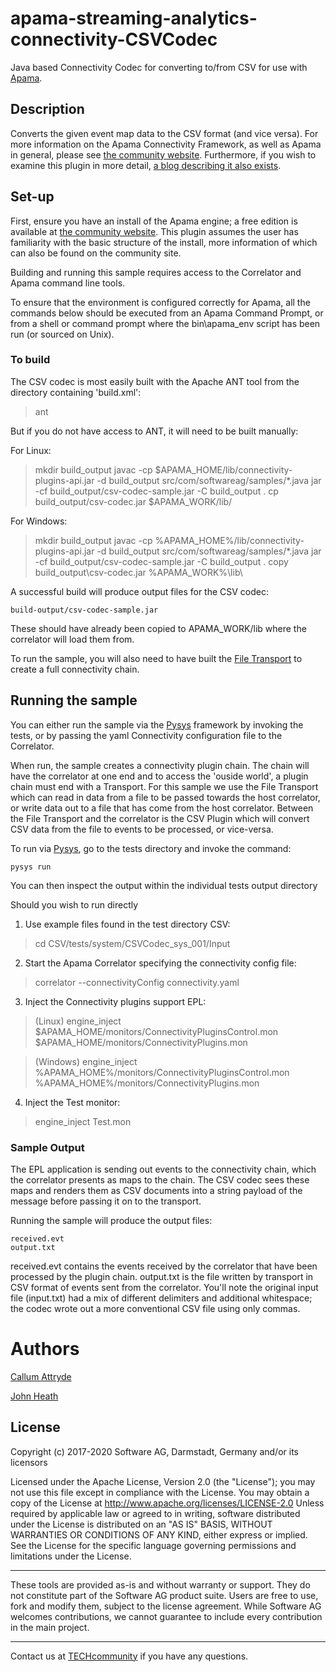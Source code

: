 # apama-streaming-analytics-connectivity-CSVCodec
Java based Connectivity Codec for converting to/from CSV for use with [Apama](https://www.apamacommunity.com/).

## Description
Converts the given event map data to the CSV format (and vice versa). For more information on the Apama Connectivity Framework, as well as Apama in general, please see [the community website](https://www.apamacommunity.com/). Furthermore, if you wish to examine this plugin in more detail, [a blog describing it also exists](https://www.apamacommunity.com/creating-your-own-apama-connectivity-plugins/).

## Set-up
First, ensure you have an install of the Apama engine; a free edition is available at [the community website](https://www.apamacommunity.com/). This plugin assumes the user has familiarity with the basic structure of the install, more information of which can also be found on the community site.

Building and running this sample requires access to the Correlator and Apama command line tools.

To ensure that the environment is configured correctly for Apama, all the commands below should be executed from an Apama Command Prompt, or from a shell or command prompt where the bin\apama_env script has been run (or sourced on Unix).

### To build
The CSV codec is most easily built with the Apache ANT tool from the directory containing 'build.xml':

> ant

But if you do not have access to ANT, it will need to be built manually:

For Linux:
> mkdir build_output
> javac -cp $APAMA_HOME/lib/connectivity-plugins-api.jar -d build_output src/com/softwareag/samples/*.java
> jar -cf build_output/csv-codec-sample.jar -C build_output .
> cp build_output/csv-codec.jar $APAMA_WORK/lib/

For Windows:
> mkdir build_output
> javac -cp %APAMA_HOME%/lib/connectivity-plugins-api.jar -d build_output src/com/softwareag/samples/*.java
> jar -cf build_output/csv-codec-sample.jar -C build_output .
> copy build_output\csv-codec.jar %APAMA_WORK%\lib\

A successful build will produce output files for the CSV codec:

	build-output/csv-codec-sample.jar

These should have already been copied to APAMA_WORK/lib where the correlator will load them from.

To run the sample, you will also need to have built the [File Transport](https://github.com/SoftwareAG/apama-streaming-analytics-connectivity-FileTransport) to create a full connectivity chain.

## Running the sample
You can either run the sample via the [Pysys](https://sourceforge.net/projects/pysys/files/pysys/) framework by invoking the tests, or by passing the yaml Connectivity configuration file to the Correlator.

When run, the sample creates a connectivity plugin chain. The chain will have the correlator at one end and to access the 'ouside world', a plugin chain must end with a Transport. For this sample we use the File Transport which can read in data from a file to be passed towards the host correlator, or write data out to a file that has come from the host correlator. Between the File Transport and the correlator is the CSV Plugin which will convert CSV data from the file to events to be processed, or vice-versa.

To run via [Pysys](https://sourceforge.net/projects/pysys/files/pysys/), go to the tests directory and invoke the command: 
  
	pysys run

You can then inspect the output within the individual tests output directory

Should you wish to run directly

1. Use example files found in the test directory CSV:

> cd CSV/tests/system/CSVCodec_sys_001/Input

2. Start the Apama Correlator specifying the connectivity config file:

> correlator --connectivityConfig connectivity.yaml

3. Inject the Connectivity plugins support EPL:

> (Linux) engine_inject $APAMA_HOME/monitors/ConnectivityPluginsControl.mon $APAMA_HOME/monitors/ConnectivityPlugins.mon

> (Windows) engine_inject %APAMA_HOME%/monitors/ConnectivityPluginsControl.mon %APAMA_HOME%/monitors/ConnectivityPlugins.mon

4. Inject the Test monitor:

> engine_inject Test.mon

### Sample Output
The EPL application is sending out events to the connectivity chain, which the correlator presents as maps to the chain. The CSV codec sees these maps and renders them as CSV documents into a string payload of the message before passing it on to the transport.

Running the sample will produce the output files:

	received.evt
	output.txt

received.evt contains the events received by the correlator that have been processed by the plugin chain. output.txt is the file written by transport in CSV format of events sent from the correlator. You'll note the original input file (input.txt) had a mix of different delimiters and additional whitespace; the codec wrote out a more conventional CSV file using only commas.
 
# Authors
[Callum Attryde](mailto:Callum.Attryde@softwareag.com)

[John Heath](mailto:John.Heath@softwareag.com)

## License
Copyright (c) 2017-2020 Software AG, Darmstadt, Germany and/or its licensors

Licensed under the Apache License, Version 2.0 (the "License"); you may not use this
file except in compliance with the License. You may obtain a copy of the License at
http://www.apache.org/licenses/LICENSE-2.0
Unless required by applicable law or agreed to in writing, software distributed under the
License is distributed on an "AS IS" BASIS, WITHOUT WARRANTIES OR CONDITIONS OF ANY KIND,
either express or implied. 
See the License for the specific language governing permissions and limitations under the License.

______________________
These tools are provided as-is and without warranty or support. They do not constitute part of the Software AG product suite. Users are free to use, fork and modify them, subject to the license agreement. While Software AG welcomes contributions, we cannot guarantee to include every contribution in the main project.
_____________
Contact us at [TECHcommunity](mailto:technologycommunity@softwareag.com?subject=Github/SoftwareAG) if you have any questions.
